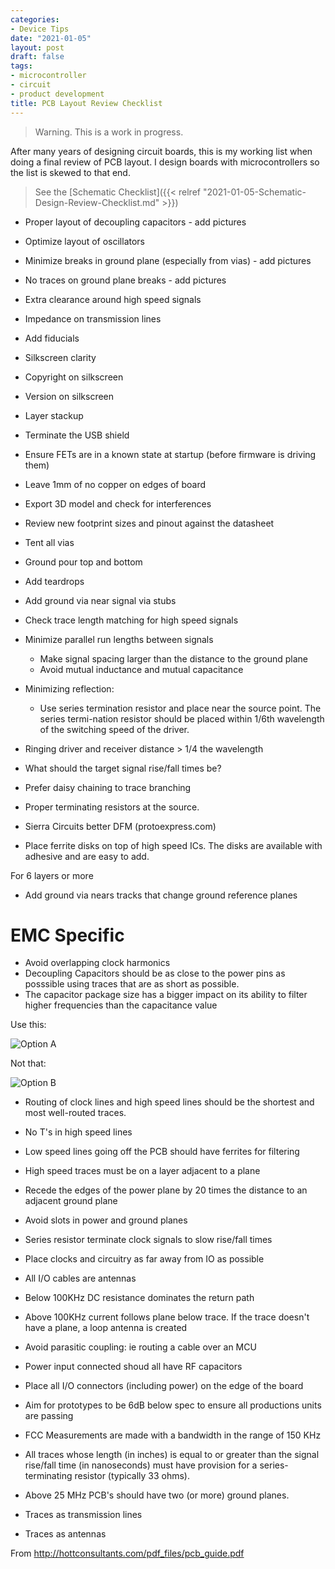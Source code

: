 ```yaml
---
categories:
- Device Tips
date: "2021-01-05"
layout: post
draft: false
tags:
- microcontroller
- circuit
- product development
title: PCB Layout Review Checklist 
---
```


> Warning. This is a work in progress.

After many years of designing circuit boards, this is my working list when doing a final review of PCB layout. I design boards with microcontrollers so the list is skewed to that end.

> See the [Schematic Checklist]({{< relref "2021-01-05-Schematic-Design-Review-Checklist.md" >}})

- Proper layout of decoupling capacitors - add pictures
- Optimize layout of oscillators
- Minimize breaks in ground plane (especially from vias) - add pictures
- No traces on ground plane breaks - add pictures
- Extra clearance around high speed signals
- Impedance on transmission lines
- Add fiducials
- Silkscreen clarity
- Copyright on silkscreen
- Version on silkscreen
- Layer stackup 
- Terminate the USB shield
- Ensure FETs are in a known state at startup (before firmware is driving them)
- Leave 1mm of no copper on edges of board
- Export 3D model and check for interferences
- Review new footprint sizes and pinout against the datasheet
- Tent all vias
- Ground pour top and bottom
- Add teardrops
- Add ground via near signal via stubs
- Check trace length matching for high speed signals
- Minimize parallel run lengths between signals
  - Make signal spacing larger than the distance to the ground plane
  - Avoid mutual inductance and mutual capacitance

- Minimizing reflection:
  - Use  series  termination  resistor  and  place  near  the  source  point.  The  series  termi-nation resistor should be placed within 1/6th wavelength of the switching speed of the driver.
- Ringing driver and receiver distance > 1/4 the wavelength

- What should the target signal rise/fall times be?
- Prefer daisy chaining to trace branching
- Proper terminating resistors at the source.

- Sierra Circuits better DFM (protoexpress.com)

- Place ferrite disks on top of high speed ICs. The disks are available with adhesive and are easy to add.

For 6 layers or more

- Add ground via nears tracks that change ground reference planes


# EMC Specific

- Avoid overlapping clock harmonics
- Decoupling Capacitors should be as close to the power pins as posssible using traces that are as short as possible. 
- The capacitor package size has a bigger impact on its ability to filter higher frequencies than the capacitance value

Use this:

![Option A](/images/emc-decoupling-option-a.jpg)

Not that:

![Option B](/images/emc-decoupling-option-b.jpg)

- Routing of clock lines and high speed lines should be the shortest and most well-routed traces.
- No T's in high speed lines
- Low speed lines going off the PCB should have ferrites for filtering
- High speed traces must be on a layer adjacent to a plane
- Recede the edges of the power plane by 20 times the distance to an adjacent ground plane
- Avoid slots in power and ground planes
- Series resistor terminate clock signals to slow rise/fall times
- Place clocks and circuitry as far away from IO as possible
- All I/O cables are antennas
- Below 100KHz DC resistance dominates the return path
- Above 100KHz current follows plane below trace. If the trace doesn't have a plane, a loop antenna is created
- Avoid parasitic coupling: ie routing a cable over an MCU
- Power input connected shoud all have RF capacitors
- Place all I/O connectors (including power) on the edge of the board
- Aim for prototypes to be 6dB below spec to ensure all productions units are passing
- FCC Measurements are made with a bandwidth in the range of 150 KHz


- All traces whose length (in inches) is equal to or greater than the signal rise/fall time (in nanoseconds) must have provision for a series-terminating resistor (typically 33 ohms).
- Above 25 MHz PCB's should have two (or more) ground planes.

- Traces as transmission lines
- Traces as antennas


From http://hottconsultants.com/pdf_files/pcb_guide.pdf
